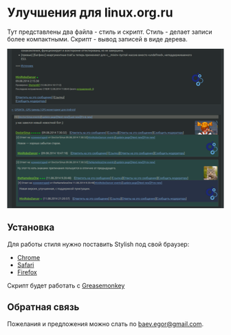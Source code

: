 # Улучшения для linux.org.ru

Тут представлены два файла - стиль и скрипт.
Стиль - делает записи более компактными.
Скрипт - вывод записей в виде дерева.

![Linux.org.ru screenshot](lor_screenshot.png?raw=true)

## Установка
Для работы стиля нужно поставить Stylish под свой браузер:
 * [Chrome][2]
 * [Safari][3]
 * [Firefox][4]

Скрипт будет работать с [Greasemonkey][5]

## Обратная связь
Пожелания и предложения можно слать по [baev.egor@gmail.com][1].

[1]: mailto:kodxpub@gmail.com "Email Yegor Bayev"
[2]: https://chrome.google.com/webstore/detail/stylish/fjnbnpbmkenffdnngjfgmeleoegfcffe "Stylish for Chrome"
[3]: http://sobolev.us/stylish/ "Stylish for Safari"
[4]: https://addons.mozilla.org/fr/firefox/addon/stylish/ "Stylish for Firefox"
[5]: https://addons.mozilla.org/firefox/addon/greasemonkey/ "Greasemonkey for Firefox"
